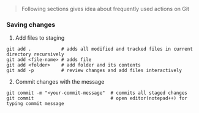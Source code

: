 > Following sections gives idea about frequently used actions on Git

### Saving  changes
1. Add files to staging
```
git add .           # adds all modified and tracked files in current directory recursively
git add <file-name> # adds file
git add <folder>    # add folder and its contents 
git add -p          # review changes and add files interactively
```
2. Commit changes with the message
```
git commit -m "<your-commit-message"  # commits all staged changes
git commit                            # open editor(notepad++) for typing commit message
```



